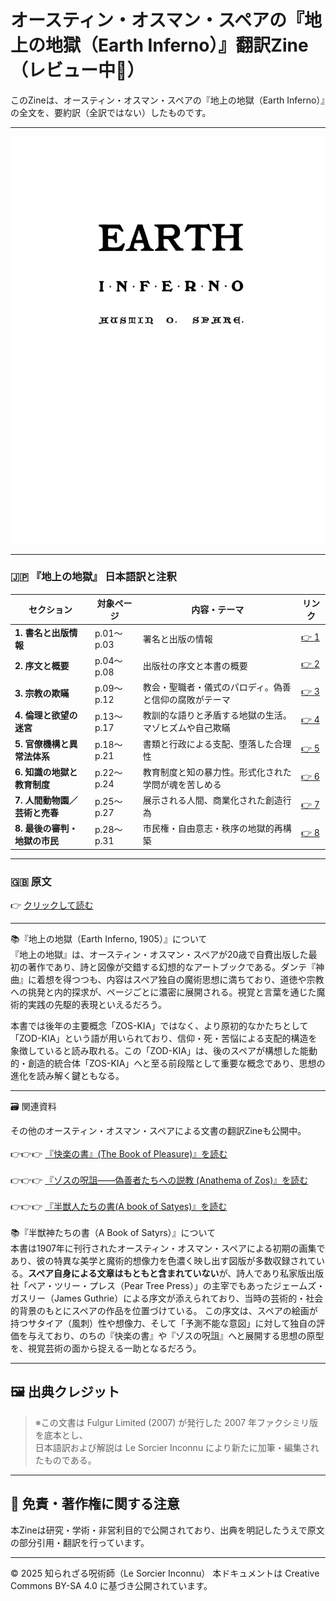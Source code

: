 # オースティン・オスマン・スペアの『地上の地獄（Earth Inferno）』翻訳Zine（レビュー中🚧）

このZineは、オースティン・オスマン・スペアの『地上の地獄（Earth Inferno）』の全文を、要約訳（全訳ではない）したものです。

---

<div align="center">
 <img src="earth_inferno_1.png" width="500">
</div>

---

### 🇯🇵 『地上の地獄』 日本語訳と注釈

| セクション | 対象ページ | 内容・テーマ |リンク |
|------------|------------|------------------------------|--|
| **1. 書名と出版情報** | p.01〜p.03 | 署名と出版の情報 |[👉 1](section01.md)|
| **2. 序文と概要** | p.04〜p.08 | 出版社の序文と本書の概要|[👉 2](section02.md)|
| **3. 宗教の欺瞞** | p.09〜p.12 | 教会・聖職者・儀式のパロディ。偽善と信仰の腐敗がテーマ |[👉 3](section03.md)|
| **4. 倫理と欲望の迷宮** | p.13〜p.17 | 教訓的な語りと矛盾する地獄の生活。マゾヒズムや自己欺瞞 |[👉 4](section04.md)|
| **5. 官僚機構と異常法体系** | p.18〜p.21 | 書類と行政による支配、堕落した合理性 |[👉 5](section05.md)|
| **6. 知識の地獄と教育制度** | p.22〜p.24 | 教育制度と知の暴力性。形式化された学問が魂を苦しめる |[👉 6](section06.md)|
| **7. 人間動物園／芸術と売春** | p.25〜p.27 | 展示される人間、商業化された創造行為 |[👉 7](section07.md)|
| **8. 最後の審判・地獄の市民** | p.28〜p.31 | 市民権・自由意志・秩序の地獄的再構築 |[👉 8](section08.md)|

---

### 🇬🇧 原文

👉 [クリックして読む](37355088-Austin-Osman-Spare-Earth-Inferno-1905-ocr.pdf)

---

📚『地上の地獄（Earth Inferno, 1905）』について<br>
『地上の地獄』は、オースティン・オスマン・スペアが20歳で自費出版した最初の著作であり、詩と図像が交錯する幻想的なアートブックである。ダンテ『神曲』に着想を得つつも、内容はスペア独自の魔術思想に満ちており、道徳や宗教への挑発と内的探求が、ページごとに濃密に展開される。視覚と言葉を通じた魔術的実践の先駆的表現といえるだろう。

本書では後年の主要概念「ZOS-KIA」ではなく、より原初的なかたちとして「ZOD-KIA」という語が用いられており、信仰・死・苦悩による支配的構造を象徴していると読み取れる。この「ZOD-KIA」は、後のスペアが構想した能動的・創造的統合体「ZOS-KIA」へと至る前段階として重要な概念であり、思想の進化を読み解く鍵ともなる。

---

🗃 関連資料

その他のオースティン・オスマン・スペアによる文書の翻訳Zineも公開中。
<br>
<br>
👉👉👉 [『快楽の書』(The Book of Pleasure)』を読む](https://github.com/ravensgate-tux/book_of_pleasure/blob/main/README.md)<br>
<br>
👉👉👉 [『ゾスの呪詛――偽善者たちへの説教 (Anathema of Zos)』を読む](https://github.com/ravensgate-tux/Anathema_of_Zos/blob/main/README.md)
<br>
<br>
👉👉👉 [『半獣人たちの書(A book of Satyes)』を読む](https://github.com/ravensgate-tux/book_satyrs/blob/main/README.md)<br>
<br>
📚『半獣神たちの書（A Book of Satyrs）』について<br>
本書は1907年に刊行されたオースティン・オスマン・スペアによる初期の画集であり、彼の特異な美学と魔術的想像力を色濃く映し出す図版が多数収録されている。**スペア自身による文章はもともと含まれていない**が、詩人であり私家版出版社「ペア・ツリー・プレス（Pear Tree Press）」の主宰でもあったジェームズ・ガスリー（James Guthrie）による序文が添えられており、当時の芸術的・社会的背景のもとにスペアの作品を位置づけている。
この序文は、スペアの絵画が持つサタイア（風刺）性や想像力、そして「予測不能な意図」に対して独自の評価を与えており、のちの『快楽の書』や『ゾスの呪詛』へと展開する思想の原型を、視覚芸術の面から捉える一助となるだろう。

---

## 🖼️ 出典クレジット

> ※この文書は Fulgur Limited (2007) が発行した 2007 年ファクシミリ版を底本とし、  
> 日本語訳および解説は Le Sorcier Inconnu により新たに加筆・編集されたものである。

---

## 🔖 免責・著作権に関する注意

本Zineは研究・学術・非営利目的で公開されており、出典を明記したうえで原文の部分引用・翻訳を行っています。

----

© 2025 知られざる呪術師（Le Sorcier Inconnu）
本ドキュメントは Creative Commons BY-SA 4.0 に基づき公開されています。

